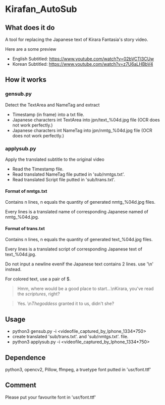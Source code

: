 # Kirafan_AutoSub
## What does it do
A tool for replacing the Japanese text of Kirara Fantasia's story video.

Here are a some preview
* English Subtitled:  https://www.youtube.com/watch?v=02bVCTl3CUw
* Korean Subtitled:   https://www.youtube.com/watch?v=z7U6aLHBbV4

## How it works
### gensub.py
Detect the TextArea and NameTag and extract
* Timestamp (in frame) into a txt file.
* Japanese characters int TextArea into jpn/text_%04d.jpg file (OCR does not work perfectly.)
* Japanese characters int NameTag into jpn/nmtg_%04d.jpg file (OCR does not work perfectly.)
### applysub.py
Apply the translated subtitle to the original video
* Read the Timestamp file.
* Read translated NameTag file putted in 'sub/nmtgs.txt'.
* Read translated Script file putted in 'sub/trans.txt'.

#### Format of nmtgs.txt
Contains n lines, n equals the quantity of generated nmtg_%04d.jpg files.

Every lines is a translated name of corresponding Japanese named of nmtg_%04d.jpg.
#### Format of trans.txt
Contains n lines, n equals the quantity of generated text_%04d.jpg files.

Every lines is a translated script of corresponding Japanese text of text_%04d.jpg.

Do not input a newline evenif the Japanese text contains 2 lines. use '\n' instead.

For colored text, use a pair of $.

> Hmm, where would be a good place to start...\nKirara, you've read the $scriptures$, right?

> Yes. \n$The goddess$ granted it to us, didn't she?


## Usage
* python3 gensub.py -i <videofile_captured_by_Iphone_1334*750>
* create translated 'sub/trans.txt'. and 'sub/nmtgs.txt'. file.
* python3 applysub.py -i <videofile_captured_by_Iphone_1334*750>

## Dependence
python3, opencv2, Pillow, ffmpeg, a truetype font putted in 'usr/font.ttf'

## Comment
Please put your favourite font in 'usr/font.ttf'

